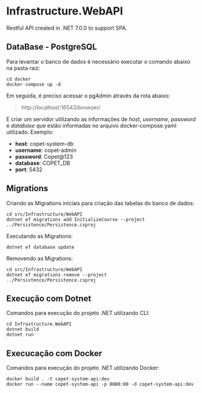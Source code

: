 # Infrastructure.WebAPI

Restful API created in .NET 7.0.0 to support SPA.

## DataBase - PostgreSQL

Para levantar o banco de dados é necessário executar o comando abaixo na pasta raiz:

```
cd docker
docker compose up -d
```

Em seguida, é preciso acessar o pgAdmin através da rota abaixo:

> http://localhost:16543/browser/

E criar um servidor utilizando as informações de _host_, _username_, _password_ e _database_ que estão informadas no arquivo docker-compose.yaml utilizado.
Exemplo:

- **host**: copet-system-db
- **username**: copet-admin
- **password**: Copet@123
- **database**: COPET_DB
- **port**: 5432

## Migrations

Criando as Migrations iniciais para criação das tabelas do banco de dados:

```
cd src/Infrastructure/WebAPI
dotnet ef migrations add InitializeCourse --project ../Persistence/Persistence.csproj
```

Executando as Migrations:

```
dotnet ef database update
```

Removendo as Migrations:

```
cd src/Infrastructure/WebAPI
dotnet ef migrations remove --project ../Persistence/Persistence.csproj
```

## Execução com Dotnet

Comandos para execução do projeto .NET utilizando CLI:

```
cd Infrastructure.WebAPI
dotnet build
dotnet run
```

## Execucação com Docker

Comandos para execução do projeto .NET utilizando Docker:

```
docker build . -t copet-system-api:dev
docker run --name copet-system-api -p 8080:80 -d copet-system-api:dev
```
